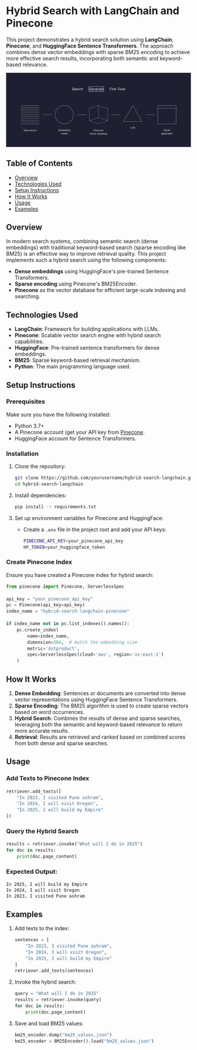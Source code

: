 # Hybrid Search with LangChain and Pinecone

This project demonstrates a hybrid search solution using **LangChain**, **Pinecone**, and **HuggingFace Sentence Transformers**. The approach combines dense vector embeddings with sparse BM25 encoding to achieve more effective search results, incorporating both semantic and keyword-based relevance.

![](https://github.com/ManavGora/Hybrid-Search-with-LangChain-and-Pinecone/blob/main/Pinecone.png)

## Table of Contents
- [Overview](#overview)
- [Technologies Used](#technologies-used)
- [Setup Instructions](#setup-instructions)
- [How It Works](#how-it-works)
- [Usage](#usage)
- [Examples](#examples)


## Overview
In modern search systems, combining semantic search (dense embeddings) with traditional keyword-based search (sparse encoding like BM25) is an effective way to improve retrieval quality. This project implements such a hybrid search using the following components:
- **Dense embeddings** using HuggingFace's pre-trained Sentence Transformers.
- **Sparse encoding** using Pinecone's BM25Encoder.
- **Pinecone** as the vector database for efficient large-scale indexing and searching.

## Technologies Used
- **LangChain**: Framework for building applications with LLMs.
- **Pinecone**: Scalable vector search engine with hybrid search capabilities.
- **HuggingFace**: Pre-trained sentence transformers for dense embeddings.
- **BM25**: Sparse keyword-based retrieval mechanism.
- **Python**: The main programming language used.

## Setup Instructions

### Prerequisites
Make sure you have the following installed:
- Python 3.7+
- A Pinecone account (get your API key from [Pinecone](https://www.pinecone.io/).
- HuggingFace account for Sentence Transformers.

### Installation
1. Clone the repository:
    ```bash
    git clone https://github.com/yourusername/hybrid-search-langchain.git
    cd hybrid-search-langchain
    ```

2. Install dependencies:
    ```bash
    pip install -r requirements.txt
    ```

3. Set up environment variables for Pinecone and HuggingFace:
    - Create a `.env` file in the project root and add your API keys:
      ```bash
      PINECONE_API_KEY=your_pinecone_api_key
      HF_TOKEN=your_huggingface_token
      ```

### Create Pinecone Index
Ensure you have created a Pinecone index for hybrid search:
```python
from pinecone import Pinecone, ServerlessSpec

api_key = "your_pinecone_api_key"
pc = Pinecone(api_key=api_key)
index_name = "hybrid-search-langchain-pinecone"

if index_name not in pc.list_indexes().names():
    pc.create_index(
        name=index_name,
        dimension=384,  # match the embedding size
        metric='dotproduct',
        spec=ServerlessSpec(cloud='aws', region='us-east-1')
    )
```

## How It Works

1. **Dense Embedding**: Sentences or documents are converted into dense vector representations using HuggingFace Sentence Transformers.
2. **Sparse Encoding**: The BM25 algorithm is used to create sparse vectors based on word occurrences.
3. **Hybrid Search**: Combines the results of dense and sparse searches, leveraging both the semantic and keyword-based relevance to return more accurate results.
4. **Retrieval**: Results are retrieved and ranked based on combined scores from both dense and sparse searches.

## Usage

### Add Texts to Pinecone Index
```python
retriever.add_texts([
    "In 2023, I visited Pune ashram",
    "In 2024, I will visit Oregon",
    "In 2025, I will build my Empire"
])
```

### Query the Hybrid Search
```python
results = retriever.invoke("What will I do in 2025")
for doc in results:
    print(doc.page_content)
```

### Expected Output:
```
In 2025, I will build my Empire
In 2024, I will visit Oregon
In 2023, I visited Pune ashram
```

## Examples

1. Add texts to the index:
    ```python
    sentences = [
        "In 2023, I visited Pune ashram",
        "In 2024, I will visit Oregon",
        "In 2025, I will build my Empire"
    ]
    retriever.add_texts(sentences)
    ```

2. Invoke the hybrid search:
    ```python
    query = "What will I do in 2025"
    results = retriever.invoke(query)
    for doc in results:
        print(doc.page_content)
    ```

3. Save and load BM25 values:
    ```python
    bm25_encoder.dump("bm25_values.json")
    bm25_encoder = BM25Encoder().load("bm25_values.json")
    ```

